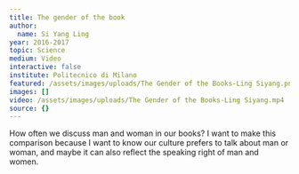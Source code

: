 ```yaml
---
title: The gender of the book
author:
  name: Si Yang Ling
year: 2016-2017
topic: Science
medium: Video
interactive: false
institute: Politecnico di Milano
featured: /assets/images/uploads/The Gender of the Books-Ling Siyang.png
images: []
video: /assets/images/uploads/The Gender of the Books-Ling Siyang.mp4
source: {}
---
```

How often we discuss man and woman in our books? I want to make this comparison because I want to know our culture prefers to talk about man or woman, and maybe it can also reflect the speaking right of man and women.
